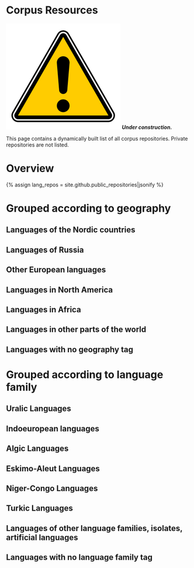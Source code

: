 # Corpus Resources

![Warning](images/Warning.svg)
__*Under construction.*__

This page contains a dynamically built list of all corpus repositories. Private repositories are not listed.

# Overview

{% assign lang_repos = site.github.public_repositories|jsonify %}

<div id="corp_languges" ></div>

# Grouped according to geography

## Languages of the Nordic countries

<div id="geo_nordic" class="twocolumn" ></div>

## Languages of Russia

<div id="geo_russia" class="twocolumn" ></div>

## Other European languages

<div id="geo_europe" class="twocolumn" ></div>

## Languages in North America

<div id="geo_northamerica" class="twocolumn" ></div>

## Languages in Africa

<div id="geo_africa" class="twocolumn" ></div>

## Languages in other parts of the world

<div id="geo_other" class="twocolumn" ></div>

## Languages with no geography tag

<div id="geo_undef" class="twocolumn" ></div>

# Grouped according to language family

## Uralic Languages

<div id="fam_uralic" class="twocolumn" ></div>

## Indoeuropean languages

<div id="fam_indoeuropean" class="twocolumn" ></div>

## Algic Languages

<div id="fam_algic" class="twocolumn" ></div>

## Eskimo-Aleut Languages

<div id="fam_eskimo_aleut" class="twocolumn" ></div>

## Niger-Congo Languages

<div id="fam_nigercongo" class="twocolumn" ></div>

## Turkic Languages

<div id="fam_turkic" class="twocolumn" ></div>

## Languages of other language families, isolates, artificial languages

<div id="fam_other" class="twocolumn" ></div>

## Languages with no language family tag

<div id="fam_undef" class="twocolumn" ></div>

<!-- Scripts to fill the divs above with data: -->

<!-- Scripts for maturity classes: -->
<script src="/assets/js/langtable.js"></script>

<script>
const domProdLangs = document.querySelector('#corp_languges');
domProdLangs.appendChild(addRepoTable({{lang_repos}}, 'corpus-', []))
</script>

<!-- Scripts for Geographic areas: -->
<script>
const domNordLangs = document.querySelector('#geo_nordic');
domNordLangs.appendChild(addUnorderedList({{lang_repos}}, 'corpus-', ['geo-nordic']))
</script>

<script>
const domEuroLangs = document.querySelector('#geo_europe');
domEuroLangs.appendChild(addUnorderedList({{lang_repos}}, 'corpus-', ['geo-europe']))
</script>

<script>
const domRussLangs = document.querySelector('#geo_russia');
domRussLangs.appendChild(addUnorderedList({{lang_repos}}, 'corpus-', ['geo-russia']))
</script>

<script>
const domNorALangs = document.querySelector('#geo_northamerica');
domNorALangs.appendChild(addUnorderedList({{lang_repos}}, 'corpus-', ['geo-northamerica']))
</script>

<script>
const domAfricaLangs = document.querySelector('#geo_africa');
domAfricaLangs.appendChild(addUnorderedList({{lang_repos}}, 'corpus-', ['geo-africa']))
</script>

<script>
const domOthrLangs = document.querySelector('#geo_other');
domOthrLangs.appendChild(addNegUnorderedDictList({{lang_repos}}, 'corpus-', ['geo-nordic', 'geo-europe', 'geo-russia', 'geo-northamerica', 'geo-africa']))
</script>

<script>
const domUndefLangs = document.querySelector('#geo_undef');
domUndefLangs.appendChild(addNegUnorderedDictList({{lang_repos}}, 'corpus-', ['geo-]))
</script>

<!-- Scripts for language families: -->
<script>
const domUralicLangs = document.querySelector('#fam_uralic');
domUralicLangs.appendChild(addUnorderedList({{lang_repos}}, 'corpus-', ['langfam-uralic']))
</script>

<script>
const domIndEurLangs = document.querySelector('#fam_indoeuropean');
domIndEurLangs.appendChild(addUnorderedList({{lang_repos}}, 'corpus-', ['langfam-indoeuropean']))
</script>

<script>
const domAlgicLangs = document.querySelector('#fam_algic');
domAlgicLangs.appendChild(addUnorderedList({{lang_repos}}, 'corpus-', ['langfam-algic']))
</script>

<script>
const domEskAleutLangs = document.querySelector('#fam_eskimo_aleut');
domEskAleutLangs.appendChild(addUnorderedList({{lang_repos}}, 'corpus-', ['langfam-eskimo-aleut']))
</script>

<script>
const domTurkicLangs = document.querySelector('#fam_turkic');
domTurkicLangs.appendChild(addUnorderedList({{lang_repos}}, 'corpus-', ['langfam-turkic']))
</script>

<script>
const domNigerCongoLangs = document.querySelector('#fam_nigercongo');
domNigerCongoLangs.appendChild(addUnorderedList({{lang_repos}}, 'corpus-', ['langfam-niger-congo']))
</script>

<script>
const domOthrFamLangs = document.querySelector('#fam_other');
domOthrFamLangs.appendChild(addNegUnorderedDictList({{lang_repos}}, 'corpus-', ['langfam-uralic', 'langfam-indoeuropean', 'langfam-algic', 'langfam-eskimo-aleut', 'langfam-turkic', 'langfam-niger-congo']))
</script>

<script>
const domUndefFamLangs = document.querySelector('#fam_undef');
domUndefFamLangs.appendChild(addNegUnorderedDictList({{lang_repos}}, 'corpus-', ['langfam-']))
</script>
